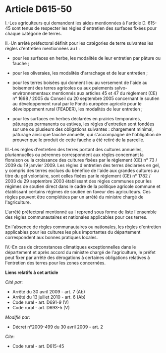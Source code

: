 # Article D615-50

I.-Les agriculteurs qui demandent les aides mentionnées à l'article D. 615-45 sont tenus de respecter les règles d'entretien
des surfaces fixées pour chaque catégorie de terres. 

II.-Un arrêté préfectoral définit pour les catégories de terre suivantes les règles d'entretien mentionnées au I :

- pour les surfaces en herbe, les modalités de leur entretien par pâture ou fauche ;

- pour les oliveraies, les modalités d'arrachage et de leur entretien ;

- pour les terres boisées qui donnent lieu au versement de l'aide au boisement des terres agricoles ou aux paiements sylvo-
environnementaux mentionnés aux articles 45 et 47 du règlement (CE) n° 1698 / 2005 du Conseil du 20 septembre 2005 concernant
le soutien au développement rural par le Fonds européen agricole pour le développement rural (FEADER), les modalités de leur
entretien ;

- pour les surfaces en herbes déclarées en prairies temporaires, pâturages permanents ou estives, les règles d'entretien sont
fondées sur une ou plusieurs des obligations suivantes : chargement minimal, pâturage ainsi que fauche annuelle, qui
s'accompagne de l'obligation de prouver que le produit de cette fauche a été retiré de la parcelle. 

III.-Les règles d'entretien des terres portant des cultures annuelles, pluriannuelles ou pérennes correspondent aux règles
concernant la floraison ou la croissance des cultures fixées par le règlement (CE) n° 73 / 2009 du 19 janvier 2009. Les
règles d'entretien des terres déclarées en gel, y compris des terres exclues du bénéfice de l'aide aux grandes cultures au
titre du gel volontaire, sont celles fixées par le règlement (CE) n° 1782 / 2003 du 29 septembre 2003 établissant des règles
communes pour les régimes de soutien direct dans le cadre de la politique agricole commune et établissant certains régimes de
soutien en faveur des agriculteurs. Ces règles peuvent être complétées par un arrêté du ministre chargé de l'agriculture.

L'arrêté préfectoral mentionné au I reprend sous forme de liste l'ensemble des règles communautaires et nationales
applicables pour ces terres. 

En l'absence de règles communautaires ou nationales, les règles d'entretien applicables pour les cultures les plus
importantes du département correspondent aux bonnes pratiques locales. 

IV.-En cas de circonstances climatiques exceptionnelles dans le département et après accord du ministre chargé de
l'agriculture, le préfet peut fixer par arrêté des dérogations à certaines obligations relatives à l'entretien des terres
pour les zones concernées.

**Liens relatifs à cet article**

_Cité par_:

  - Arrêté du 30 avril 2009 - art. 7 (Ab)
  - Arrêté du 13 juillet 2010 - art. 6 (Ab)
  - Code rural - art. D691-9 (V)
  - Code rural - art. D693-5 (V)

_Modifié par_:

  - Décret n°2009-499 du 30 avril 2009 - art. 2

_Cite_:

  - Code rural - art. D615-45
